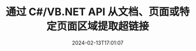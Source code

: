 ---
############################# Static ############################
layout: "auto-gen-parser"
date: 2024-02-13T17:01:07
draft: false
otherformats: pdf pps ppsx ppt pptx rtf tex vdx vsdm vsdx vssm vssx vstm vstx vsx vtx
ext: xltm

############################# Head ############################
head_title: ".NET 用于从文档、页面或页面区域解析和提取超链接的 API"
head_description: "GroupDocs.Parser .NET API 使软件程序员能够从 PDF、DOCX、XLSX、CSV、PPTX、EML、MSG、EPUB 的文档、页面或页面区域中提取超链接＆ 还有很多。"

############################# Header ############################
title: "通过 C#/VB.NET API 从文档、页面或特定页面区域提取超链接"
description: "GroupDocs.Parser .NET API 允许软件开发者从 PDF、DOC、DOCX、PPT、PPTX、EML、MSG 的文档、页面或页面区域中解析和提取超链接、XLS、XLSX、CSV、ODT、RTF、EPUB 和许多其他文档。"
bg_image: "https://cms.admin.containerize.com/templates/aspose/App_Themes/V3/images/bg/header1.png"
bg_overlay: false
button:
    enable: true
    icon: "fas fa-arrow-down"
    label: "下载免费试用版"
    link: "https://downloads.groupdocs.com/parser/net"

############################# SubMenu ############################
submenu:
    enable: true

    left:
        img_alt: "GroupDocs.Parser for .NET"
        image: "https://cms.admin.containerize.com/templates/groupdocs/images/product-logos/90x90-noborder/groupdocs-parser-net.png"
        product: "GroupDocs.Parser"
        platform: ".NET"

    middle:
        button:

            # button loop
            - link: "https://apireference.groupdocs.com/parser/net"
              text: "API参考"

            # button loop
            - link: "https://github.com/groupdocs-parser"
              text: "代码示例"

            # button loop
            - link: "https://products.groupdocs.app/parser/family"
              text: "现场演示"

            # button loop
            - link: "https://purchase.groupdocs.com/pricing/parser/net"
              text: "价钱"

    right:
        link_download: "https://downloads.groupdocs.com/parser"
        link_learn: "https://docs.groupdocs.com/parser/net"
        link_buy: "https://purchase.groupdocs.com"

############################# About ############################
about:
    enable: true
    title: "如何通过 .NET API 解析和提取 XLTM 文档中的超链接？"
    content: |
        超链接是指向整个文档或文档中特定部分的一段文本、图像或图标。使用超链接允许用户导航到网页或文档。通常需要从文档中提取超链接并使用它来访问外部文档或网页。 GroupDocs.Parser for .NET 是一个令人着迷的文档文本提取 API，它提供了用于实施文本和元数据提取解决方案的完整功能。它支持从 PDF、电子邮件、电子书、Microsoft Office 格式中提取文本和超链接：Word (DOC、DOCX)、PowerPoint (PPT、PPTX)、Excel ( XLS、XLSX）、LibreOffice 格式等等。它支持多种高级功能，用于文档解析、提取纯文本和结构化文本、按关键字搜索文本、提取元数据或图像、容器以及附件等等。
        
        

############################# Steps ############################
steps:
    enable: true
    title_left: "从 .NET 中的 XLTM 中提取超链接"
    content_left: |
        [GroupDocs.Parser for .NET](/zh/parser/net/) 让 C# 开发者只需执行几个简单的步骤即可轻松从 XLTM 文件中提取超链接。
        
        * 实例化初始文档的 [Parser](https://reference.groupdocs.com/net/parser/groupdocs.parser/parser) 对象；
        * 检查文档是否支持超链接提取；
        * 调用 [GetHyperlinks](https://reference.groupdocs.com/parser/net/groupdocs.parser/parser/methods/gethyperlinks) 方法并获取 [PageHyperlinkArea](https://reference.groupdocs.com/parser/net/groupdocs.parser.data/pagehyperlinkarea) 对象；
        * 遍历集合并获取超链接文本和 URL。

    title_right: "了解有关超链接提取的更多信息"
    content_right: |
        * <a href="https://docs.groupdocs.com/parser/net/extract-hyperlinks-from-document/">如何从文档中提取超链接</a>
        * <a href="https://docs.groupdocs.com/parser/net/extract-hyperlinks-from-document-page/">如何从文档页面中提取超链接</a>
        * <a href="https://docs.groupdocs.com/parser/net/extract-hyperlinks-from-document-page-area/">如何从文档页面区域中提取超链接</a>
    
    code: |
     {{% parser/additional-styles %}}
     {{< parser/code-parser title="如何使用 C# 示例代码从 XLTM 文件中提取超链接">}}

        ```csharp    
        // 使用 GroupDocs.Parser API 从 XLTM 文件中提取超链接
        // 创建 Parser 类的实例
        using (Parser parser = new Parser(filePath)) {
            // 检查文档是否支持超链接提取
            if (!parser.Features.Hyperlinks) {
                Console.WriteLine("文档不支持超链接提取。");
                return;
            }
            // 从文档中提取超链接
            IEnumerable<PageHyperlinkArea> hyperlinks = parser.GetHyperlinks();
            // 迭代超链接
            foreach (PageHyperlinkArea h in hyperlinks) {
                // 打印超链接文本
                Console.WriteLine(h.Text);
                // 打印超链接 URL
                Console.WriteLine(h.Url);
                Console.WriteLine();
            }
        }
        ```
     {{< /parser/code-parser >}}

############################# More ############################
more:
    enable: true
    title_left: "系统要求"
    content_left: |
        GroupDocs.Parser for .NET 所有主要平台和操作系统均支持 API。在执行下面的代码之前，请确保您的系统上安装了以下先决条件。
        
        * 操作系统：Microsoft Windows、Linux、MacOS
        * 开发环境：Microsoft Visual Studio, Xamarin, MonoDevelop
        * 构架
        * 从 [Nuget](https://www.nuget.org/packages/groupdocs.parser) 下载最新版本的 GroupDocs.Parser for .NET

    title_right: "为什么使用GroupDocs.Parser for .NET"
    content_right: |
        * 支持从任何支持的文档中提取纯文本    
        * 通过用户定义的模板解析文档    
        * 全面支持结构化文本提取    
        * 通过关键字和正则表达式进行文本搜索    
        * 提取格式化文本、元数据、图像、容器和附件    
        * 提取某些支持的文档格式的目录    
        * 从 PDF 文档解析表单数据    
        * 从文档中提取超链接   
        
############################# About Formats ############################
about_formats:
    enable: true

############################# More Formats ############################
more_formats:
    enable: true
    title: "从其他文档格式中提取超链接"
    content: |
        .NET 针对文件格式和图像的文档解析和超链接提取 API。提取一些流行文件格式的数据，如下所述。

############################# Back to top ###############################
back_to_top:
    enable: true
---